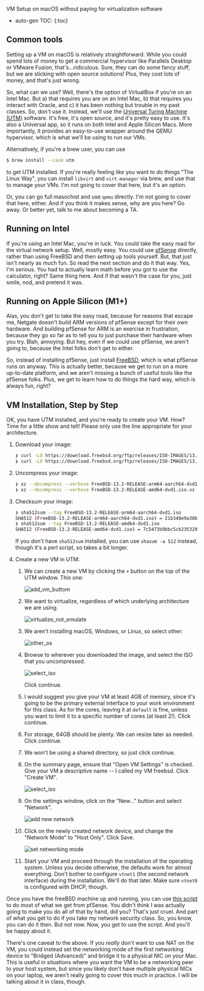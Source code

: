VM Setup on macOS without paying for virtualization software

* auto-gen TOC:
{:toc}

## Common tools

Setting up a VM on macOS is relatively straightforward. While you could spend lots of money to get a commercial hypervisor like Parallels Desktop or VMware Fusion, that's...ridiculous. Sure, they can do some fancy stuff, but we are sticking with open source solutions! Plus, they cost lots of money, and that's just wrong.

So, what can we use? Well, there's the option of VirtualBox if you're on an Intel Mac. But a) that requires you are on an Intel Mac, b) that requires you interact with Oracle, and c) it has been nothing but trouble in my past classes. So, don't use it. Instead, we'll use the [Universal Turing Machine (UTM)](https://github.com/utmapp/UTM/releases) software. It's free, it's open source, and it's pretty easy to use. It's also a Universal app, so it runs on both Intel and Apple Silicon Macs. More importantly, it provides an easy-to-use wrapper around the QEMU hypervisor, which is what we'll be using to run our VMs.

Alternatively, if you're a brew user, you can use

```sh
$ brew install --cask utm
```

to get UTM installed. If you're really feeling like you want to do things "The Linux Way", you can install `libvirt` and `virt-manager` via brew, and use that to manage your VMs. I'm not going to cover that here, but it's an option. 

Or, you can go full masochist and use `qemu` directly. I'm not going to cover that here, either. And if you think it makes sense, why are you here? Go away. Or better yet, talk to me about becoming a TA.

## Running on Intel

If you're using an Intel Mac, you're in luck. You could take the easy road for the virtual network setup. Well, mostly easy. You could use [pfSense](https://www.pfsense.org/) directly, rather than using FreeBSD and then setting up tools yourself. But, that just isn't nearly as much fun. So read the next section and do it that way. Yes, I'm serious. You had to actually learn math before you got to use the calculator, right? Same thing here. And if that wasn't the case for you, just smile, nod, and pretend it was.

## Running on Apple Silicon (M1+)

Alas, you don't get to take the easy road, because for reasons that escape me, Netgate doesn't build ARM versions of pfSense except for their own hardware. And building pfSense for ARM is an exercise in frustration, because they go so far as to tell you to just purchase their hardware when you try. Blah, annoying. But hey, even if we could use pfSense, we aren't going to, because the Intel folks don't get to either.

So, instead of installing pfSense, just install [FreeBSD](https://download.freebsd.org/ftp/releases/ISO-IMAGES/13.2/FreeBSD-13.2-RELEASE-arm64-aarch64-dvd1.iso.xz), which is what pfSense runs on anyway. This is actually better, because we get to run on a more up-to-date platform, and we aren't missing a bunch of useful tools like the pfSense folks. Plus, we get to learn how to do things the hard way, which is always fun, right?

## VM Installation, Step by Step

OK, you have UTM installed, and you're ready to create your VM. How? Time for a little show and tell! Please only use the line appropriate for your architecture.

1. Download your image:

   ```sh
   ❯ curl -LO https://download.freebsd.org/ftp/releases/ISO-IMAGES/13.2/FreeBSD-13.2-RELEASE-arm64-aarch64-dvd1.iso.xz
   ❯ curl -LO https://download.freebsd.org/ftp/releases/ISO-IMAGES/13.2/FreeBSD-13.2-RELEASE-amd64-dvd1.iso.xz
   ```
1. Uncompress your image:

   ```sh
   ❯ xz --decompress --verbose FreeBSD-13.2-RELEASE-arm64-aarch64-dvd1.iso.xz
   ❯ xz --decompress --verbose FreeBSD-13.2-RELEASE-amd64-dvd1.iso.xz
   ```

1. Checksum your image:

   ```sh
   ❯ sha512sum --tag FreeBSD-13.2-RELEASE-arm64-aarch64-dvd1.iso
   SHA512 (FreeBSD-13.2-RELEASE-arm64-aarch64-dvd1.iso) = 21b348e9a38b5bf98995018484af542df84c3a582ccbcfcd09fae16fdf1e77bf2854f4d2386f83cc7f8024c7a7b01aa15bf6b1133875dec2edc8f60a50d95e56
   ❯ sha512sum --tag FreeBSD-13.2-RELEASE-amd64-dvd1.iso
   SHA512 (FreeBSD-13.2-RELEASE-amd64-dvd1.iso) = 7c5473b9bbc5cb235329b8fa17ffb690abbae67fe5e4bb30260baa034501d3f23eba82679a9871af2f42e9600aff7e9e810a0b03005afc24962ed03945171ae1
   ```

    If you don't have `sha512sum` installed, you can use `shasum -a 512` instead, though it's a perl script, so takes a bit longer.

1. Create a new VM in UTM:

   1. We can create a new VM by clicking the `+` button on the top of the UTM window. This one:

      ![add_vm_buttom](img/UTM1.png)

   1. We want to virtualize, regardless of which underlying architecture we are using.

      ![virtualize_not_emulate](img/UTM2.png)

   1. We aren't installing macOS, Windows, or Linux, so select other:

      ![other_os](img/UTM3.png)

   1. Browse to wherever you downloaded the image, and select the ISO that you uncompressed.
    
      ![select_iso](img/UTM4.png)

      Click continue.

   1. I would suggest you give your VM at least 4GB of memory, since it's going to be the primary external interface to your work environment for this class. As for the cores, leaving it at `default` is fine, unless you want to limit it to a specific number of cores (at least 2!). Click continue.

   1. For storage, 64GB should be plenty. We can resize later as needed. Click continue.

   1. We won't be using a shared directory, so just click continue.

   1. On the summary page, ensure that "Open VM Settings" is checked. Give your VM a descriptive name -- I called my VM freebsd. Click "Create VM".

      ![select_iso](img/UTM8.png)

   1. On the settings window, click on the "New..." button and select "Network".

      ![add new network](img/UTM9.png)

   1. Click on the newly created network device, and change the "Network Mode" to "Host Only". Click Save.

      ![set networking mode](img/UTM10.png)
   
   1. Start your VM and proceed through the installation of the operating system. Unless you decide otherwise, the defaults work for almost everything. Don't bother to configure `vtnet1` (the second network interface) during the installation. We'll do that later. Make sure `vtnet0` is configured with DHCP, though.
   
Once you have the freeBSD machine up and running, you can use [this script](freebsd_setup.sh) to do most of what we get from pfSense. You didn't think I was actually going to make you do all of that by hand, did you? That's just cruel. And part of what you get to do if you take my network security class. So, you know, you can do it then. But not now. Now, you get to use the script. And you'll be happy about it.

There's one caveat to the above. If you _really_ don't want to use NAT on the VM, you could instead set the networking mode of the first networking device to "Bridged (Advanced)" and bridge it to a physical NIC on your Mac. This is useful in situations where you want the VM to be a networking peer to your host system, but since you likely don't have multiple physical NICs on your laptop, we aren't really going to cover this much in practice. I will be talking about it in class, though.
